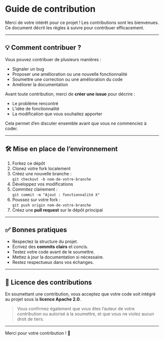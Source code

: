 # Guide de contribution

Merci de votre intérêt pour ce projet ! Les contributions sont les bienvenues.  
Ce document décrit les règles à suivre pour contribuer efficacement.

---

## 💡 Comment contribuer ?

Vous pouvez contribuer de plusieurs manières :

- Signaler un bug
- Proposer une amélioration ou une nouvelle fonctionnalité
- Soumettre une correction ou une amélioration du code
- Améliorer la documentation

Avant toute contribution, merci de **créer une issue** pour décrire :
- Le problème rencontré
- L’idée de fonctionnalité
- La modification que vous souhaitez apporter

Cela permet d’en discuter ensemble avant que vous ne commenciez à coder.

---

## 🛠️ Mise en place de l’environnement

1. Forkez ce dépôt
2. Clonez votre fork localement
3. Créez une nouvelle branche :  
   `git checkout -b nom-de-votre-branche`
4. Développez vos modifications
5. Commitez clairement :  
   `git commit -m "Ajout : fonctionnalité X"`
6. Poussez sur votre fork :  
   `git push origin nom-de-votre-branche`
7. Créez une **pull request** sur le dépôt principal

---

## ✅ Bonnes pratiques

- Respectez la structure du projet.
- Écrivez des **commits clairs** et concis.
- Testez votre code avant de le soumettre.
- Mettez à jour la documentation si nécessaire.
- Restez respectueux dans vos échanges.

---

## 📜 Licence des contributions

En soumettant une contribution, vous acceptez que votre code soit intégré au projet sous la **licence Apache 2.0**.

> Vous confirmez également que vous êtes l’auteur de votre contribution ou autorisé à la soumettre, et que vous ne violez aucun droit de tiers.

---

Merci pour votre contribution ! 🎉
